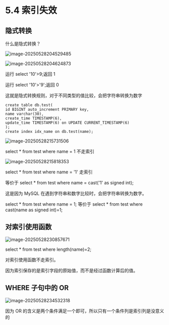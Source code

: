 # 5.4 索引失效

## 隐式转换

什么是隐式转换？

![image-20250528204529485](https://csnotes.oss-cn-beijing.aliyuncs.com/photos/image-20250528204529485.png)

![image-20250528204624873](https://csnotes.oss-cn-beijing.aliyuncs.com/photos/image-20250528204624873.png)

运行 select '10'>9;返回 1

运行 select '10'>'9';返回 0

这就是隐式转换规则，对于不同类型的值比较，会把字符串转换为数字

```
create table db.test(
id BIGINT auto_increment PRIMARY key,
name varchar(30),
create_time TIMESTAMP(6),
update_time TIMESTAMP(6) on UPDATE CURRENT_TIMESTAMP(6)
);
create index idx_name on db.test(name);
```

![image-20250528215731506](https://csnotes.oss-cn-beijing.aliyuncs.com/photos/image-20250528215731506.png)

select * from test where name = 1 不走索引

![image-20250528215818353](https://csnotes.oss-cn-beijing.aliyuncs.com/photos/image-20250528215818353.png)

select * from test where name = '1' 走索引

等价于 select * from test where name = cast('1' as signed int);

这是因为 MySQL 在遇到字符串和数字比较时，会把字符串转换为数字。

select * from test where name = 1; 等价于 select * from test where cast(name as signed int)=1;

## 对索引使用函数

![image-20250528230857671](https://csnotes.oss-cn-beijing.aliyuncs.com/photos/image-20250528230857671.png)

select * from test where length(name)=2;

对索引使用函数不走索引。

因为索引保存的是索引字段的原始值，而不是经过函数计算后的值。

## WHERE 子句中的 OR

![image-20250528234532318](https://csnotes.oss-cn-beijing.aliyuncs.com/photos/image-20250528234532318.png)

因为 OR 的含义是两个条件满足一个即可，所以只有一个条件列是索引列是没意义的